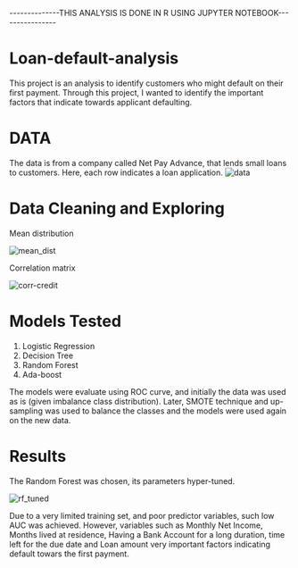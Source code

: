 --------------THIS ANALYSIS IS DONE IN R USING JUPYTER NOTEBOOK----------------

# Loan-default-analysis

This project is an analysis to identify customers who might default on their first payment. Through this project, I wanted to identify the important 
factors that indicate towards applicant defaulting.

# DATA
The data is from a company called Net Pay Advance, that lends small loans to customers. Here, each row indicates a loan application.
![data](https://user-images.githubusercontent.com/45079009/85041083-51ff5c80-b13e-11ea-8569-23faa6d643e4.PNG)

# Data Cleaning and Exploring

Mean distribution

![mean_dist](https://user-images.githubusercontent.com/45079009/85041476-d356ef00-b13e-11ea-9de5-fc775b19869c.PNG)

Correlation matrix

![corr-credit](https://user-images.githubusercontent.com/45079009/85041495-d8b43980-b13e-11ea-8233-0d0b937da81b.PNG)

# Models Tested
1. Logistic Regression
2. Decision Tree
3. Random Forest
4. Ada-boost

The models were evaluate using ROC curve, and initially the data was used as is (given imbalance class distribution). Later, SMOTE technique and up-sampling was used to balance the classes and the models were used again on the new data.

# Results

The Random Forest was chosen, its parameters hyper-tuned.

![rf_tuned](https://user-images.githubusercontent.com/45079009/85041941-727be680-b13f-11ea-8b71-de0c39a367cb.PNG)

Due to a very limited training set, and poor predictor variables, such low AUC was achieved. However, variables such as Monthly Net Income, Months lived at residence, Having a Bank Account for a long duration, time left for the due date and Loan amount very important
factors indicating default towars the first payment.
